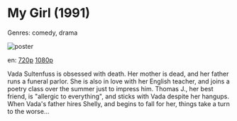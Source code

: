 # My Girl (1991)

Genres: comedy, drama

![poster](http://image.tmdb.org/t/p/w500/4Csti4PTqzJM1lSY1zoFgXyjB8X.jpg)

en:
  [720p](magnet:?xt=urn:btih:59B3EC53ABCC81FABFD85A19D782E777C3BC007B&tr=udp://glotorrents.pw:6969/announce&tr=udp://tracker.opentrackr.org:1337/announce&tr=udp://torrent.gresille.org:80/announce&tr=udp://tracker.openbittorrent.com:80&tr=udp://tracker.coppersurfer.tk:6969&tr=udp://tracker.leechers-paradise.org:6969&tr=udp://p4p.arenabg.ch:1337&tr=udp://tracker.internetwarriors.net:1337)
  [1080p](magnet:?xt=urn:btih:81AD68D4000E34E65EFE8EE0B03D4C0CC6F60FA8&tr=udp://glotorrents.pw:6969/announce&tr=udp://tracker.opentrackr.org:1337/announce&tr=udp://torrent.gresille.org:80/announce&tr=udp://tracker.openbittorrent.com:80&tr=udp://tracker.coppersurfer.tk:6969&tr=udp://tracker.leechers-paradise.org:6969&tr=udp://p4p.arenabg.ch:1337&tr=udp://tracker.internetwarriors.net:1337)
  


Vada Sultenfuss is obsessed with death. Her mother is dead, and her father runs a funeral parlor. She is also in love with her English teacher, and joins a poetry class over the summer just to impress him. Thomas J., her best friend, is "allergic to everything", and sticks with Vada despite her hangups. When Vada's father hires Shelly, and begins to fall for her, things take a turn to the worse...